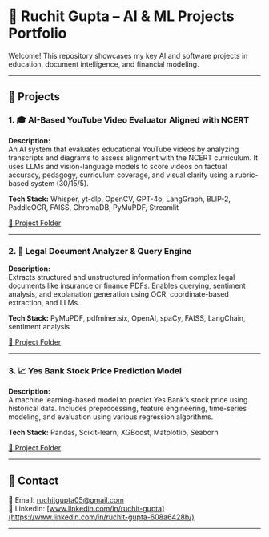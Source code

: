 # 👋 Ruchit Gupta – AI & ML Projects Portfolio

Welcome! This repository showcases my key AI and software projects in education, document intelligence, and financial modeling.

---

## 📌 Projects

### 1. 🎓 AI-Based YouTube Video Evaluator Aligned with NCERT
**Description:**  
An AI system that evaluates educational YouTube videos by analyzing transcripts and diagrams to assess alignment with the NCERT curriculum. It uses LLMs and vision-language models to score videos on factual accuracy, pedagogy, curriculum coverage, and visual clarity using a rubric-based system (30/15/5).

**Tech Stack:** Whisper, yt-dlp, OpenCV, GPT-4o, LangGraph, BLIP-2, PaddleOCR, FAISS, ChromaDB, PyMuPDF, Streamlit

[🔗 Project Folder](./project-1-ai-yt-evaluator)

---

### 2. 📄 Legal Document Analyzer & Query Engine
**Description:**  
Extracts structured and unstructured information from complex legal documents like insurance or finance PDFs. Enables querying, sentiment analysis, and explanation generation using OCR, coordinate-based extraction, and LLMs.

**Tech Stack:** PyMuPDF, pdfminer.six, OpenAI, spaCy, FAISS, LangChain, sentiment analysis

[🔗 Project Folder](./project-2-legal-doc-analyzer)

---

### 3. 📈 Yes Bank Stock Price Prediction Model
**Description:**  
A machine learning-based model to predict Yes Bank’s stock price using historical data. Includes preprocessing, feature engineering, time-series modeling, and evaluation using various regression algorithms.

**Tech Stack:** Pandas, Scikit-learn, XGBoost, Matplotlib, Seaborn

[🔗 Project Folder](./project-3-yesbank-stock-model)

---

## 🔗 Contact  
📧 Email: ruchitgupta05@gmail.com  
🔗 LinkedIn: [www.linkedin.com/in/ruchit-gupta](https://www.linkedin.com/in/ruchit-gupta-608a6428b/)

---

